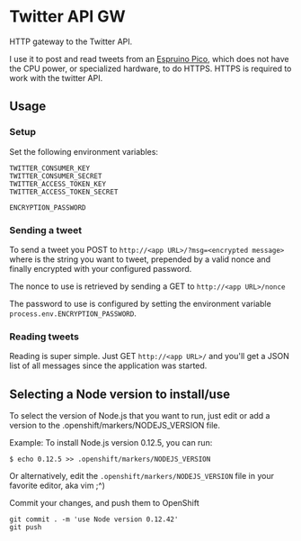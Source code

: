 Twitter API GW
==============

HTTP gateway to the Twitter API.

I use it to post and read tweets from an
[Espruino Pico](http://www.espruino.com/Pico), which does not have the CPU
power, or specialized hardware, to do HTTPS. HTTPS is required to work with
the twitter API.

Usage
-----

### Setup

Set the following environment variables:

    TWITTER_CONSUMER_KEY
    TWITTER_CONSUMER_SECRET
    TWITTER_ACCESS_TOKEN_KEY
    TWITTER_ACCESS_TOKEN_SECRET

    ENCRYPTION_PASSWORD

### Sending a tweet

To send a tweet you POST to `http://<app URL>/?msg=<encrypted message>` where
<encrypted message> is the string you want to tweet, prepended by a valid
nonce and finally encrypted with your configured password.

The nonce to use is retrieved by sending a GET to `http://<app URL>/nonce`

The password to use is configured by setting the environment variable
`process.env.ENCRYPTION_PASSWORD`.

### Reading tweets

Reading is super simple. Just GET `http://<app URL>/` and you'll get a JSON
list of all messages since the application was started.


Selecting a Node version to install/use
---------------------------------------

To select the version of Node.js that you want to run, just edit or add
a version to the .openshift/markers/NODEJS_VERSION file.

Example: To install Node.js version 0.12.5, you can run:

    $ echo 0.12.5 >> .openshift/markers/NODEJS_VERSION

Or alternatively, edit the ```.openshift/markers/NODEJS_VERSION``` file
in your favorite editor, aka vim ;^)

Commit your changes, and push them to OpenShift

    git commit . -m 'use Node version 0.12.42'
    git push

